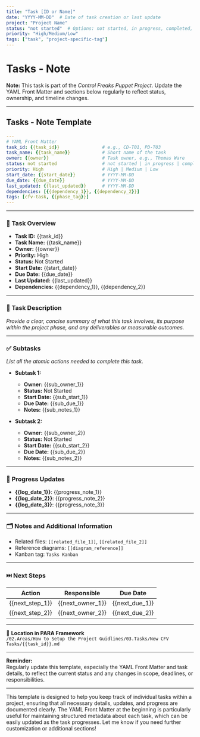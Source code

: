 ```yaml
---
title: "Task [ID or Name]"
date: "YYYY-MM-DD"  # Date of task creation or last update
project: "Project Name"
status: "not started"  # Options: not started, in progress, completed, on hold
priority: "High/Medium/Low"
tags: ["task", "project-specific-tag"]
---
```


# Tasks - Note

**Note:** This task is part of the *Control Freaks Puppet Project*. Update the YAML Front Matter and sections below regularly to reflect status, ownership, and timeline changes.

---

## **Tasks - Note Template**

```yaml
---
# YAML Front Matter
task_id: {{task_id}}                # e.g., CD-T01, PD-T03
task_name: {{task_name}}            # Short name of the task
owner: {{owner}}                    # Task owner, e.g., Thomas Ware
status: not started                 # not started | in progress | completed | on hold
priority: High                      # High | Medium | Low
start_date: {{start_date}}          # YYYY-MM-DD
due_date: {{due_date}}              # YYYY-MM-DD
last_updated: {{last_updated}}      # YYYY-MM-DD
dependencies: [{{dependency_1}}, {{dependency_2}}]
tags: [cfv-task, {{phase_tag}}]
---
```

---

### 🔖 **Task Overview**

- **Task ID:** {{task_id}}  
- **Task Name:** {{task_name}}  
- **Owner:** {{owner}}  
- **Priority:** High  
- **Status:** Not Started  
- **Start Date:** {{start_date}}  
- **Due Date:** {{due_date}}  
- **Last Updated:** {{last_updated}}  
- **Dependencies:** {{dependency_1}}, {{dependency_2}}

---

### 🧾 **Task Description**

_Provide a clear, concise summary of what this task involves, its purpose within the project phase, and any deliverables or measurable outcomes._

---

### ✅ **Subtasks**

_List all the atomic actions needed to complete this task._

- **Subtask 1:**  
  - **Owner:** {{sub_owner_1}}  
  - **Status:** Not Started  
  - **Start Date:** {{sub_start_1}}  
  - **Due Date:** {{sub_due_1}}  
  - **Notes:** {{sub_notes_1}}

- **Subtask 2:**  
  - **Owner:** {{sub_owner_2}}  
  - **Status:** Not Started  
  - **Start Date:** {{sub_start_2}}  
  - **Due Date:** {{sub_due_2}}  
  - **Notes:** {{sub_notes_2}}

---

### 📆 **Progress Updates**

- **{{log_date_1}}**: {{progress_note_1}}  
- **{{log_date_2}}**: {{progress_note_2}}  
- **{{log_date_3}}**: {{progress_note_3}}

---

### 🗂 **Notes and Additional Information**

- Related files: `[[related_file_1]]`, `[[related_file_2]]`  
- Reference diagrams: `[[diagram_reference]]`  
- Kanban tag: `Tasks Kanban`

---

### ⏭️ **Next Steps**

| Action                          | Responsible  | Due Date    |
|----------------------------------|---------------|-------------|
| {{next_step_1}}                  | {{next_owner_1}} | {{next_due_1}} |
| {{next_step_2}}                  | {{next_owner_2}} | {{next_due_2}} |

---

📁 **Location in PARA Framework**  
`/02.Areas/How to Setup the Project Guidlines/03.Tasks/New CFV Tasks/{{task_id}}.md`


---

**Reminder:**  
Regularly update this template, especially the YAML Front Matter and task details, to reflect the current status and any changes in scope, deadlines, or responsibilities.

---

This template is designed to help you keep track of individual tasks within a project, ensuring that all necessary details, updates, and progress are documented clearly. The YAML Front Matter at the beginning is particularly useful for maintaining structured metadata about each task, which can be easily updated as the task progresses. Let me know if you need further customization or additional sections!
